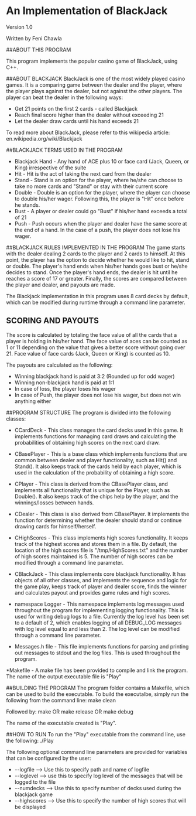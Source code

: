 An Implementation of BlackJack
==============================
Version 1.0

Written by Feni Chawla

##ABOUT THIS PROGRAM

This program implements the popular casino game of BlackJack, using C++.

##ABOUT BLACKJACK
BlackJack is one of the most widely played casino games. It is a comparing game between the dealer and the player, where the player plays against the dealer, but not against the other players. The player can beat the dealer in the following ways:
* Get 21 points on the first 2 cards - called Blackjack
* Reach final score higher than the dealer without exceeding 21
* Let the dealer draw cards until his hand exceeds 21

To read more about BlackJack, please refer to this wikipedia article: 
en.wikipedia.org/wiki/Blackjack

##BLACKJACK TERMS USED IN THE PROGRAM
* Blackjack Hand - Any hand of ACE plus 10 or face card (Jack, Queen, or King) irrespective of the suite
* Hit - Hit is the act of taking the next card from the dealer 
* Stand - Stand is an option for the player, where he/she can choose to take no more cards and "Stand" or stay with their current score
* Double - Double is an option for the player, where the player can choose to double his/her wager. Following this, the player is "Hit" once before he stands.
* Bust - A player or dealer could go "Bust" if his/her hand exceeds a total of 21
* Push - Push occurs when the player and dealer have the same score at the end of a hand. In the case of a push, the player does not lose his wager.

##BLACKJACK RULES IMPLEMENTED IN THE PROGRAM
The game starts with the dealer dealing 2 cards to the player and 2 cards to himself. At this point, the player has the option to decide whether he would like to hit, stand or double. The player's hand ends when his/her hands goes bust or he/she decides to stand. Once the player's hand ends, the dealer is hit until he reaches a score of 17 or greater. Finally, the scores are compared  between the player and dealer, and payouts are made.

The Blackjack implementation in this program uses 8 card decks by default, which can be modified during runtime through a command line parameter.

## SCORING AND PAYOUTS
The score is calculated by totaling the face value of all the cards that a player is holding in his/her hand. The face value of aces can be counted as 1 or 11 depending on the value that gives a better score without going over 21. Face value of face cards (Jack, Queen or King) is counted as 10.

The payouts are calculated as the following:
* Winning blackjack hand is paid at 3:2 (Rounded up for odd wager)
* Winning non-blackjack hand is paid at 1:1
* In case of loss, the player loses his wager
* In case of Push, the player does not lose his wager, but does not win anything either

##PROGRAM STRUCTURE
The program is divided into the following classes:
* CCardDeck - This class manages the card decks used in this game. It implements functions for managing card draws and calculating the probabilities of obtaining high scores on the next card draw.

* CBasePlayer - This is a base class which implements functions that are common between dealer and player functionality, such as Hit() and Stand(). It also keeps track of the cards held by each player, which is used in the calculation of the probability of obtaining a high score.

* CPlayer - This class is derived from the CBasePlayer class, and implements all functionality that is unique for the Player, such as Double(). It also keeps track of the chips help by the player, and the winnings/losses between hands.

* CDealer - This class is also derived from CBasePlayer. It implements the function for determining whether the dealer should stand or continue drawing cards for himself/herself.

* CHighScores - This class implements high scores functionality. It keeps track of the highest scores and stores them in a file. By default, the location of the high scores file is "/tmp/HighScores.txt" and the number of high scores maintained is 5. The number of high scores can be modified through a command line parameter.

* CBlackJack - This class implements core blackjack functionality. It has objects of all other classes, and implements the sequence and logic for the game play, keeps track of player and dealer score, finds the winner and calculates payout and provides game rules and high scores.

* namespace Logger - This namespace implements log messages used throughout the program for implementing logging functionality. This is used for writing debug logs to a file. Currently the log level has been set to a default of 2, which enables logging of all DEBUG_LOG messages with log level equal to and less than 2. The log level can be modified through a command line parameter.

* Messages.h file - This file implements functions for parsing and printing out messages to stdout and the log files. This is used throughout the program.

*Makefile - A make file has been provided to compile and link the program. The name of the output executable file is "Play"

##BUILDING THE PROGRAM
The program folder contains a Makefile, which can be used to build the executable. To build the executalbe, simply run the following from the command line:
make clean 

Followed by:
make
OR
make release
OR
make debug

The name of the executable created is "Play".

##HOW TO RUN
To run the "Play" executable from the command line, use the following:
./Play

The following optional command line parameters are provided for variables that can be configured by the user:
* --logfile <logfile path> --> Use this to specify path and name of logfile
* --loglevel <integer log level> --> use this to specify log level of the messages that will be logged to the file
* --numdecks <integet number of decks> --> Use this to specify number of decks used during the blackjack game
* --highscores <integer number of high scores to print> --> Use this to specify the number of high scores that will be displayed
